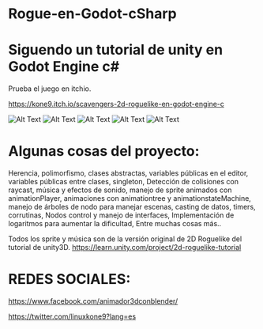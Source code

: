 # Rogue-en-Godot-cSharp
# Siguendo un tutorial de unity en Godot Engine c#

Prueba el juego en itchio.

https://kone9.itch.io/scavengers-2d-roguelike-en-godot-engine-c

![Alt Text](https://media.giphy.com/media/SScBXeReNqpxoppMkO/source.gif)
![Alt Text](https://media.giphy.com/media/cnjDwtKxT5IUyRybSQ/source.gif)
![Alt Text](https://media.giphy.com/media/eJeEU9DSw5PKjPBC5G/source.gif)
![Alt Text](https://media.giphy.com/media/ReyeFuZSoyWrN4lXC9/source.gif)
![Alt Text](https://media.giphy.com/media/LpoRyhTr1Tjg1ZUPrp/source.gif)

# Algunas cosas del proyecto:
Herencia,
polimorfismo,
clases abstractas,
variables públicas en el editor,
variables públicas entre clases,
singleton,
Detección de colisiones con raycast,
música y efectos de sonido,
manejo de sprite animados con animationPlayer,
animaciones con animationtree y animationstateMachine,
manejo de árboles de nodo para manejar escenas,
casting de datos,
timers,
corrutinas,
Nodos control y manejo de interfaces,
Implementación de logaritmos para aumentar la dificultad,
Entre muchas cosas más..

Todos los sprite y música son de la versión original de 2D Roguelike del tutorial de unity3D.
https://learn.unity.com/project/2d-roguelike-tutorial

# REDES SOCIALES:

https://www.facebook.com/animador3dconblender/

https://twitter.com/linuxkone9?lang=es



